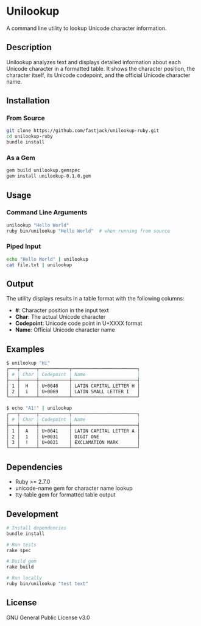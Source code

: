 # Unilookup

A command line utility to lookup Unicode character information.

## Description

Unilookup analyzes text and displays detailed information about each Unicode character in a formatted table. It shows the character position, the character itself, its Unicode codepoint, and the official Unicode character name.

## Installation

### From Source

```bash
git clone https://github.com/fastjack/unilookup-ruby.git
cd unilookup-ruby
bundle install
```

### As a Gem

```bash
gem build unilookup.gemspec
gem install unilookup-0.1.0.gem
```

## Usage

### Command Line Arguments

```bash
unilookup "Hello World"
ruby bin/unilookup "Hello World"  # when running from source
```

### Piped Input

```bash
echo "Hello World" | unilookup
cat file.txt | unilookup
```

## Output

The utility displays results in a table format with the following columns:

- **#**: Character position in the input text
- **Char**: The actual Unicode character
- **Codepoint**: Unicode code point in U+XXXX format
- **Name**: Official Unicode character name

## Examples

```bash
$ unilookup "Hi"
┌───┬──────┬───────────┬────────────────────────┐
│ # │ Char │ Codepoint │ Name                   │
├───┼──────┼───────────┼────────────────────────┤
│ 1 │  H   │ U+0048    │ LATIN CAPITAL LETTER H │
│ 2 │  i   │ U+0069    │ LATIN SMALL LETTER I   │
└───┴──────┴───────────┴────────────────────────┘
```

```bash
$ echo "A1!" | unilookup
┌───┬──────┬───────────┬────────────────────────┐
│ # │ Char │ Codepoint │ Name                   │
├───┼──────┼───────────┼────────────────────────┤
│ 1 │  A   │ U+0041    │ LATIN CAPITAL LETTER A │
│ 2 │  1   │ U+0031    │ DIGIT ONE              │
│ 3 │  !   │ U+0021    │ EXCLAMATION MARK       │
└───┴──────┴───────────┴────────────────────────┘
```

## Dependencies

- Ruby >= 2.7.0
- unicode-name gem for character name lookup
- tty-table gem for formatted table output

## Development

```bash
# Install dependencies
bundle install

# Run tests
rake spec

# Build gem
rake build

# Run locally
ruby bin/unilookup "test text"
```

## License

GNU General Public License v3.0
